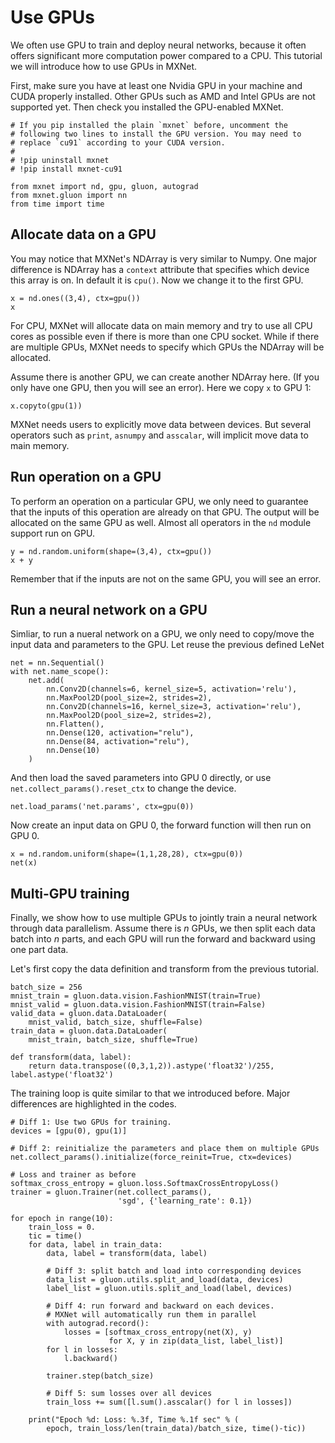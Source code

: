 # Use GPUs

We often use GPU to train and deploy neural networks, because it often offers significant more computation power compared to a CPU. This tutorial we will introduce how to use GPUs in MXNet. 

First, make sure you have at least one Nvidia GPU in your machine and CUDA properly installed. Other GPUs such as AMD and Intel GPUs are not supported yet. Then check you installed the GPU-enabled MXNet.

```{.python .input  n=15}
# If you pip installed the plain `mxnet` before, uncomment the 
# following two lines to install the GPU version. You may need to 
# replace `cu91` according to your CUDA version. 
#
# !pip uninstall mxnet
# !pip install mxnet-cu91

from mxnet import nd, gpu, gluon, autograd
from mxnet.gluon import nn
from time import time
```

## Allocate data on a GPU

You may notice that MXNet's NDArray is very similar to Numpy. One major difference is NDArray has a `context` attribute that specifies which device this array is on. In default it is `cpu()`. Now we change it to the first GPU.

```{.python .input  n=10}
x = nd.ones((3,4), ctx=gpu())
x
```

For CPU, MXNet will allocate data on main memory and try to use all CPU cores as possible even if there is more than one CPU socket. While if there are multiple GPUs, MXNet needs to specify which GPUs the NDArray will be allocated. 

Assume there is another GPU, we can create another NDArray here. (If you only have one GPU, then you will see an error). Here we copy `x` to GPU 1:

```{.python .input  n=11}
x.copyto(gpu(1))
```

MXNet needs users to explicitly move data between devices. But several operators such as `print`, `asnumpy` and `asscalar`, will implicit move data to main memory. 

## Run operation on a GPU

To perform an operation on a particular GPU, we only need to guarantee that the inputs of this operation are already on that GPU. The output will be allocated on the same GPU as well. Almost all operators in the `nd` module support run on GPU.

```{.python .input  n=21}
y = nd.random.uniform(shape=(3,4), ctx=gpu())
x + y
```

Remember that if the inputs are not on the same GPU, you will see an error. 

## Run a neural network on a GPU

Simliar, to run a nueral network on a GPU, we only need to copy/move the input data and parameters to the GPU. Let reuse the previous defined LeNet

```{.python .input  n=16}
net = nn.Sequential()
with net.name_scope():
    net.add(
        nn.Conv2D(channels=6, kernel_size=5, activation='relu'),
        nn.MaxPool2D(pool_size=2, strides=2),
        nn.Conv2D(channels=16, kernel_size=3, activation='relu'),
        nn.MaxPool2D(pool_size=2, strides=2),
        nn.Flatten(),
        nn.Dense(120, activation="relu"),
        nn.Dense(84, activation="relu"),
        nn.Dense(10)
    )
```

And then load the saved parameters into GPU 0 directly, or use `net.collect_params().reset_ctx` to change the device.

```{.python .input  n=20}
net.load_params('net.params', ctx=gpu(0))
```

Now create an input data on GPU 0, the forward function will then run on GPU 0.

```{.python .input  n=22}
x = nd.random.uniform(shape=(1,1,28,28), ctx=gpu(0))
net(x)
```

## Multi-GPU training

Finally, we show how to use multiple GPUs to jointly train a neural network through data parallelism. Assume there is *n* GPUs, we then split each data batch into *n* parts, and each GPU will run the forward and backward using one part data. 

Let's first copy the data definition and transform from the previous tutorial. 

```{.python .input}
batch_size = 256
mnist_train = gluon.data.vision.FashionMNIST(train=True)
mnist_valid = gluon.data.vision.FashionMNIST(train=False)
valid_data = gluon.data.DataLoader(
    mnist_valid, batch_size, shuffle=False)
train_data = gluon.data.DataLoader(
    mnist_train, batch_size, shuffle=True)

def transform(data, label):
    return data.transpose((0,3,1,2)).astype('float32')/255, label.astype('float32')
```

The training loop is quite similar to that we introduced before. Major differences are highlighted in the codes. 

```{.python .input}
# Diff 1: Use two GPUs for training.
devices = [gpu(0), gpu(1)]

# Diff 2: reinitialize the parameters and place them on multiple GPUs
net.collect_params().initialize(force_reinit=True, ctx=devices)

# Loss and trainer as before
softmax_cross_entropy = gluon.loss.SoftmaxCrossEntropyLoss()
trainer = gluon.Trainer(net.collect_params(),
                        'sgd', {'learning_rate': 0.1})

for epoch in range(10):
    train_loss = 0.
    tic = time()
    for data, label in train_data:
        data, label = transform(data, label)
        
        # Diff 3: split batch and load into corresponding devices
        data_list = gluon.utils.split_and_load(data, devices)
        label_list = gluon.utils.split_and_load(label, devices)

        # Diff 4: run forward and backward on each devices. 
        # MXNet will automatically run them in parallel
        with autograd.record():
            losses = [softmax_cross_entropy(net(X), y)
                      for X, y in zip(data_list, label_list)]
        for l in losses:
            l.backward()
            
        trainer.step(batch_size)
        
        # Diff 5: sum losses over all devices 
        train_loss += sum([l.sum().asscalar() for l in losses])

    print("Epoch %d: Loss: %.3f, Time %.1f sec" % (
        epoch, train_loss/len(train_data)/batch_size, time()-tic))
```
